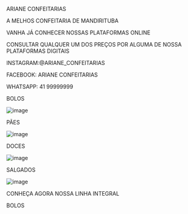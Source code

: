 ARIANE CONFEITARIAS


A MELHOS CONFEITARIA DE MANDIRITUBA


VANHA JÁ CONHECER NOSSAS PLATAFORMAS ONLINE


CONSULTAR QUALQUER UM DOS PREÇOS POR ALGUMA DE NOSSA PLATAFORMAS DIGITAIS


INSTAGRAM:@ARIANE_CONFEITARIAS


FACEBOOK: ARIANE CONFEITARIAS


WHATSAPP: 41 99999999


BOLOS

![image](https://user-images.githubusercontent.com/114512203/204635132-5eff7a55-c894-46f6-839c-3dba3a142d6a.png)


PÃES


![image](https://user-images.githubusercontent.com/114512203/204633295-2cc874d9-8d10-451e-8b1d-001583687ff3.png)


DOCES


![image](https://user-images.githubusercontent.com/114512203/204634122-3da97689-0ecd-4420-b8fe-1cf510fc72ad.png)


SALGADOS

![image](https://user-images.githubusercontent.com/114512203/204634286-1953d3c5-2338-4888-84cf-39f4ce82bb82.png)


CONHEÇA AGORA NOSSA LINHA INTEGRAL

BOLOS









